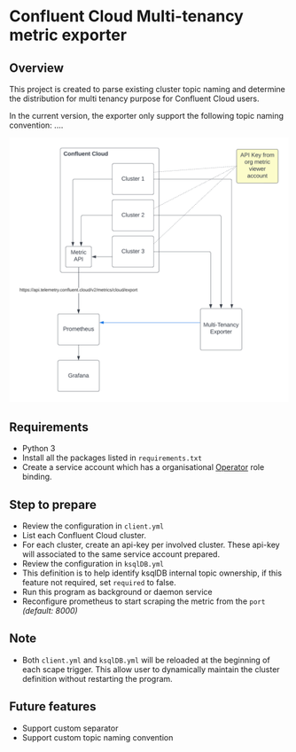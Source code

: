 # Confluent Cloud Multi-tenancy metric exporter

## Overview

This project is created to parse existing cluster topic naming and determine the distribution for multi tenancy purpose for Confluent Cloud users.

In the current version, the exporter only support the following topic naming convention:
<CountryCode>.<Environment>.<BusinessDomain>.<Sub-Business Domain>.<FreeTextTopicName>

![Overview](./overview.png)

## Requirements

* Python 3
* Install all the packages listed in `requirements.txt`
* Create a service account which has a organisational <a href="https://docs.confluent.io/cloud/current/access-management/access-control/cloud-rbac.html#operator">Operator</a> role binding.

## Step to prepare

* Review the configuration in `client.yml`
 * List each Confluent Cloud cluster.
 * For each cluster, create an api-key per involved cluster. These api-key will associated to the same service account prepared.
* Review the configuration in `ksqlDB.yml`
 * This definition is to help identify ksqlDB internal topic ownership, if this feature not required, set `required` to false.
* Run this program as background or daemon service
* Reconfigure prometheus to start scraping the metric from the `port` _(default: 8000)_

## Note

* Both `client.yml` and `ksqlDB.yml` will be reloaded at the beginning of each scape trigger. This allow user to dynamically maintain the cluster definition without restarting the program.

## Future features

* Support custom separator
* Support custom topic naming convention

